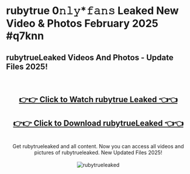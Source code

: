 # rubytrue 0𝚗𝚕𝚢*𝚏𝚊𝚗𝚜 Leaked New Video & Photos February 2025 #q7knn

<h2>rubytrueLeaked Videos And Photos - Update Files 2025!</h2>
<br>
<div align="center">
<h2><a href="https://mediaupload.pro?title=rubytrue&ref=11F" rel="nofollow">👉👉 Click to Watch rubytrue Leaked 👈👈</a></h2>
<h2><a href="https://mediaupload.pro?title=rubytrue&ref=11F" rel="nofollow">👉👉 Click to Download rubytrueLeaked 👈👈</a></h2>
<br>
Get rubytrueleaked and all content. Now you can access all videos and pictures of rubytrueleaked. New Updated Files 2025!
<br>
<br>
<a href="https://mediaupload.pro?title=rubytrue&ref=11F" rel="nofollow" data-target="animated-image.originalLink"><img src="https://i.ibb.co/Gkj2r4b/banner.png" alt="rubytrueleaked" style="max-width: 100%; display: inline-block;" data-target="animated-image.originalImage"></a>
</div>
<br>

